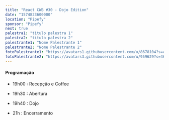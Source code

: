```yaml
---
title: "React CWB #30 - Dojo Edition"
date: "1574823600000"
location: "Pipefy"
sponsor: "Pipefy"
next: true
palestra1: "titulo palestra 1"
palestra2: "titulo palestra 2"
palestrante1: "Nome Palestrante 1"
palestrante2: "Nome Palestrante 2"
fotoPalestrante1: "https://avatars1.githubusercontent.com/u/8678104?s=460&v=4"
fotoPalestrante2: "https://avatars3.githubusercontent.com/u/959629?s=460&v=4"
---
```


#### Programação

- 19h00 : Recepção e Coffee

- 19h30 : Abertura

- 19h40 : Dojo

- 21h : Encerramento
